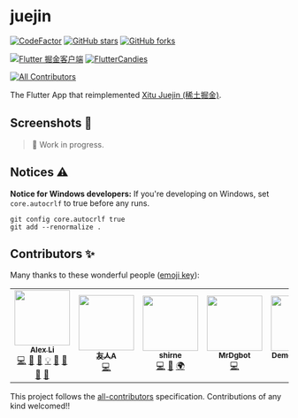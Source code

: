 # juejin

[![CodeFactor](https://img.shields.io/codefactor/grade/github/fluttercandies/flutter_juejin?logo=codefactor&logoColor=%23ffffff&style=flat-square)](https://www.codefactor.io/repository/github/fluttercandies/flutter_juejin)
[![GitHub stars](https://img.shields.io/github/stars/fluttercandies/flutter_juejin?logo=github&style=flat-square)](https://github.com/fluttercandies/flutter_juejin/stargazers)
[![GitHub forks](https://img.shields.io/github/forks/fluttercandies/flutter_juejin?logo=github&style=flat-square)](https://github.com/fluttercandies/flutter_juejin/network)

[![Flutter 掘金客户端](https://img.shields.io/badge/%E5%8A%A0%E5%85%A5QQ%E7%BE%A4-Flutter%20%E6%8E%98%E9%87%91%E5%AE%A2%E6%88%B7%E7%AB%AF-1e80ff)](https://jq.qq.com/?_wv=1027&k=2iGjTnKs)
[![FlutterCandies](https://img.shields.io/badge/%E5%8A%A0%E5%85%A5QQ%E7%BE%A4-FlutterCandies-f07a70)](https://jq.qq.com/?_wv=1027&k=5bcc0gy)

<!-- ALL-CONTRIBUTORS-BADGE:START - Do not remove or modify this section -->
[![All Contributors](https://img.shields.io/badge/all_contributors-6-orange.svg?style=flat-square)](#contributors-)
<!-- ALL-CONTRIBUTORS-BADGE:END -->

The Flutter App that reimplemented [Xitu Juejin (稀土掘金)](https://juejin.cn).

## Screenshots 📸

> 🚧 Work in progress.

## Notices ⚠️

**Notice for Windows developers:** If you're developing on Windows, set `core.autocrlf` to true before any runs.

```shell
git config core.autocrlf true
git add --renormalize .
```

## Contributors ✨

Many thanks to these wonderful people ([emoji key](https://allcontributors.org/docs/en/emoji-key)):
<!-- ALL-CONTRIBUTORS-LIST:START - Do not remove or modify this section -->
<!-- prettier-ignore-start -->
<!-- markdownlint-disable -->
<table>
  <tbody>
    <tr>
      <td align="center"><a href="https://blog.alexv525.com"><img src="https://avatars1.githubusercontent.com/u/15884415?v=4?s=100" width="100px;" alt=""/><br /><sub><b>Alex Li</b></sub></a><br /><a href="https://github.com/fluttercandies/flutter_juejin/commits?author=AlexV525" title="Code">💻</a> <a href="#design-AlexV525" title="Design">🎨</a> <a href="https://github.com/fluttercandies/flutter_juejin/commits?author=AlexV525" title="Documentation">📖</a> <a href="#example-AlexV525" title="Examples">💡</a> <a href="#ideas-AlexV525" title="Ideas, Planning, & Feedback">🤔</a> <a href="#maintenance-AlexV525" title="Maintenance">🚧</a> <a href="#question-AlexV525" title="Answering Questions">💬</a> <a href="https://github.com/fluttercandies/flutter_juejin/pulls?q=is%3Apr+reviewed-by%3AAlexV525" title="Reviewed Pull Requests">👀</a></td>
      <td align="center"><a href="https://github.com/a1017480401"><img src="https://avatars.githubusercontent.com/u/58846244?v=4?s=100" width="100px;" alt=""/><br /><sub><b>友人A</b></sub></a><br /><a href="https://github.com/fluttercandies/flutter_juejin/commits?author=a1017480401" title="Code">💻</a></td>
      <td align="center"><a href="https://www.shirne.com/"><img src="https://avatars.githubusercontent.com/u/2263157?v=4?s=100" width="100px;" alt=""/><br /><sub><b>shirne</b></sub></a><br /><a href="https://github.com/fluttercandies/flutter_juejin/commits?author=shirne" title="Code">💻</a> <a href="https://github.com/fluttercandies/flutter_juejin/issues?q=author%3Ashirne" title="Bug reports">🐛</a> <a href="#translation-shirne" title="Translation">🌍</a></td>
      <td align="center"><a href="https://github.com/MrDgbot"><img src="https://avatars.githubusercontent.com/u/60038945?v=4?s=100" width="100px;" alt=""/><br /><sub><b>MrDgbot</b></sub></a><br /><a href="https://github.com/fluttercandies/flutter_juejin/commits?author=MrDgbot" title="Code">💻</a></td>
      <td align="center"><a href="http://www.demojameson.com"><img src="https://avatars.githubusercontent.com/u/181192?v=4?s=100" width="100px;" alt=""/><br /><sub><b>DemoJameson</b></sub></a><br /><a href="https://github.com/fluttercandies/flutter_juejin/commits?author=DemoJameson" title="Code">💻</a> <a href="https://github.com/fluttercandies/flutter_juejin/issues?q=author%3ADemoJameson" title="Bug reports">🐛</a></td>
      <td align="center"><a href="https://github.com/WeiJun0507"><img src="https://avatars.githubusercontent.com/u/66726409?v=4?s=100" width="100px;" alt=""/><br /><sub><b>Wei Jun</b></sub></a><br /><a href="https://github.com/fluttercandies/flutter_juejin/commits?author=WeiJun0507" title="Code">💻</a></td>
    </tr>
  </tobdy>
</table>

<!-- markdownlint-restore -->
<!-- prettier-ignore-end -->

<!-- ALL-CONTRIBUTORS-LIST:END -->
This project follows the
[all-contributors](https://github.com/all-contributors/all-contributors) specification.
Contributions of any kind welcomed!!
